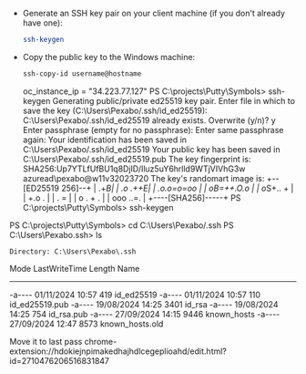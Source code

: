    - Generate an SSH key pair on your client machine (if you don't already have one):
     ```bash
     ssh-keygen
     ```

   - Copy the public key to the Windows machine:
     ```bash
     ssh-copy-id username@hostname
     ```

     oc_instance_ip = "34.223.77.127"
PS C:\projects\Putty\Symbols>      ssh-keygen
Generating public/private ed25519 key pair.
Enter file in which to save the key (C:\Users\Pexabo/.ssh/id_ed25519):
C:\Users\Pexabo/.ssh/id_ed25519 already exists.
Overwrite (y/n)? y
Enter passphrase (empty for no passphrase):
Enter same passphrase again:
Your identification has been saved in C:\Users\Pexabo/.ssh/id_ed25519
Your public key has been saved in C:\Users\Pexabo/.ssh/id_ed25519.pub
The key fingerprint is:
SHA256:Up7YTLfUfBU1q8DjID/Iluz5uY6hrlld9WTjVIVhG3w azuread\pexabo@w11v32023720
The key's randomart image is:
+--[ED25519 256]--+
|             .+*B|
|          .o .++E|
|       .o.o=o=oo |
|      oB=++.O.o  |
|      o*S+.. +   |
|      +.o .      |
|     . =         |
|    o . + .      |
|   ooo ..=.      |
+----[SHA256]-----+
PS C:\projects\Putty\Symbols>      ssh-keygen

PS C:\projects\Putty\Symbols> cd C:\Users\Pexabo/.ssh 
PS C:\Users\Pexabo\.ssh> ls


    Directory: C:\Users\Pexabo\.ssh


Mode                 LastWriteTime         Length Name
----                 -------------         ------ ----
-a----        01/11/2024     10:57            419 id_ed25519
-a----        01/11/2024     10:57            110 id_ed25519.pub
-a----        19/08/2024     14:25           3401 id_rsa
-a----        19/08/2024     14:25            754 id_rsa.pub
-a----        27/09/2024     14:15           9446 known_hosts
-a----        27/09/2024     12:47           8573 known_hosts.old

Move it to last pass
chrome-extension://hdokiejnpimakedhajhdlcegeplioahd/edit.html?id=2710476206516831847